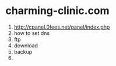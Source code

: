 charming-clinic.com
===================

1. http://cpanel.0fees.net/panel/index.php
2. how to set dns
3. ftp 
4. download
5. backup
6. 
